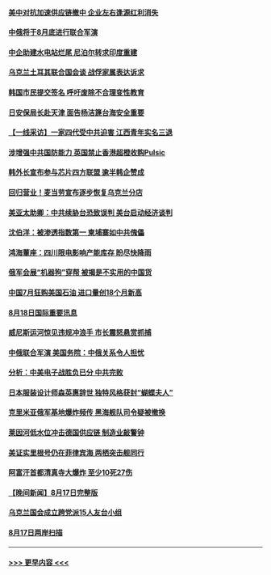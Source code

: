 #### [美中对抗加速供应链撤中 企业左右逢源红利消失](../pages/prog202/a103505684.md?t=08190551) 
#### [中俄将于8月底进行联合军演](../pages/prog202/a103505694.md?t=08190551) 
#### [中企助建水电站烂尾 尼泊尔转求印度重建](../pages/prog202/a103505592.md?t=08190551) 
#### [乌克兰土耳其联合国会谈 战俘家属表达诉求](../pages/prog202/a103505637.md?t=08190551) 
#### [韩国市民提交签名 呼吁废除不合理变性教育](../pages/prog202/a103505632.md?t=08190551) 
#### [日安保局长赴天津 面告杨洁篪台海安全重要](../pages/prog202/a103505628.md?t=08190551) 
#### [【一线采访】一家四代受中共迫害 江西青年实名三退](../pages/prog202/a103505623.md?t=08190551) 
#### [涉增强中共国防能力 英国禁止香港超橙收购Pulsic](../pages/prog202/a103505519.md?t=08190551) 
#### [韩外长宣布参与芯片四方联盟 逾半韩企赞成](../pages/prog202/a103505489.md?t=08190551) 
#### [回归营业！麦当劳宣布逐步恢复乌克兰分店](../pages/prog202/a103505478.md?t=08190551) 
#### [美亚太助卿：中共续胁台恐致误判 美台启动经济谈判](../pages/prog202/a103505467.md?t=08190551) 
#### [沈伯洋：被渗透指数第一 柬埔寨如中共傀儡](../pages/prog202/a103505460.md?t=08190551) 
#### [鸿海董座：四川限电影响产能库存 盼尽快降雨](../pages/prog202/a103505454.md?t=08190551) 
#### [俄军会展“机器狗”穿帮 被揭是不实用的中国货](../pages/prog202/a103505371.md?t=08190551) 
#### [中国7月狂购美国石油 进口量创18个月新高](../pages/prog202/a103505366.md?t=08190551) 
#### [8月18日国际重要讯息](../pages/prog202/a103505333.md?t=08190551) 
#### [威尼斯运河惊见违规冲浪手 市长震怒悬赏抓捕](../pages/prog202/a103505276.md?t=08190551) 
#### [中俄联合军演 美国务院：中俄关系令人担忧](../pages/prog202/a103505262.md?t=08190551) 
#### [分析：中美电子战胜负已分 中共完败](../pages/prog202/a103505242.md?t=08190551) 
#### [日本服装设计师森英惠辞世 独特风格获封“蝴蝶夫人”](../pages/prog202/a103505228.md?t=08190551) 
#### [克里米亚俄军基地爆炸频传 黑海舰队司令疑被撤换](../pages/prog202/a103505208.md?t=08190551) 
#### [莱因河低水位冲击德国供应链 制造业敲警钟](../pages/prog202/a103505174.md?t=08190551) 
#### [美证实里根号仍在菲律宾海 两栖突击舰同行](../pages/prog202/a103505121.md?t=08190551) 
#### [阿富汗首都清真寺大爆炸 至少10死27伤](../pages/prog202/a103505079.md?t=08190551) 
#### [【晚间新闻】8月17日完整版](../pages/prog202/a103505055.md?t=08190551) 
#### [乌克兰国会成立跨党派15人友台小组](../pages/prog202/a103505048.md?t=08190551) 
#### [8月17日两岸扫描](../pages/prog202/a103504922.md?t=08190551) 

----
#### [ >>> 更早内容 <<< ](../indexes/prog202-earlier.md)
